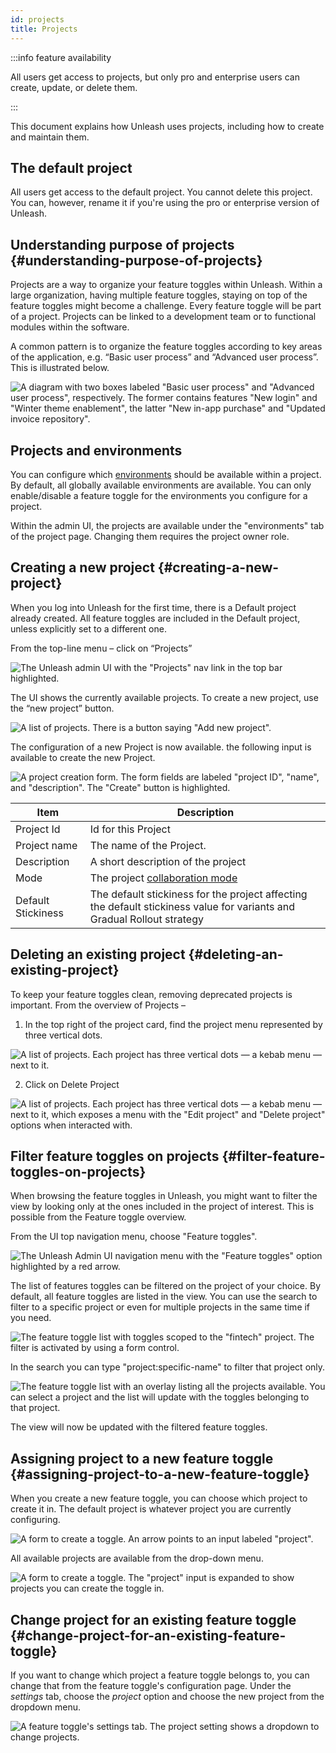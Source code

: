 ```yaml
---
id: projects
title: Projects
---
```


:::info feature availability

All users get access to projects, but only pro and enterprise users can create, update, or delete them.

:::

This document explains how Unleash uses projects, including how to create and maintain them.

## The default project

All users get access to the default project. You cannot delete this project. You can, however, rename it if you're using the pro or enterprise version of Unleash.

## Understanding purpose of projects {#understanding-purpose-of-projects}

Projects are a way to organize your feature toggles within Unleash. Within a large organization, having multiple feature toggles, staying on top of the feature toggles might become a challenge. Every feature toggle will be part of a project. Projects can be linked to a development team or to functional modules within the software.

A common pattern is to organize the feature toggles according to key areas of the application, e.g. “Basic user process” and “Advanced user process”. This is illustrated below.

![A diagram with two boxes labeled "Basic user process" and "Advanced user process", respectively. The former contains features "New login" and "Winter theme enablement", the latter "New in-app purchase" and "Updated invoice repository".](/img/project_concept.png)

## Projects and environments

You can configure which [environments](./environments.md) should be available within a project. By default, all globally available environments are available. You can only enable/disable a feature toggle for the environments you configure for a project.

Within the admin UI, the projects are available under the "environments" tab of the project page. Changing them requires the project owner role.

## Creating a new project {#creating-a-new-project}

When you log into Unleash for the first time, there is a Default project already created. All feature toggles are included in the Default project, unless explicitly set to a different one.

From the top-line menu – click on “Projects”

![The Unleash admin UI with the "Projects" nav link in the top bar highlighted.](/img/projects_button.png)

The UI shows the currently available projects. To create a new project, use the “new project” button.

![A list of projects. There is a button saying "Add new project".](/img/projects_new_project.png)

The configuration of a new Project is now available. the following input is available to create the new Project.

![A project creation form. The form fields are labeled "project ID", "name", and "description". The "Create" button is highlighted.](/img/projects_save_new_project.png)

| Item               | Description                                                                                 |
|--------------------|---------------------------------------------------------------------------------------------|
| Project Id         | Id for this Project                                                                         |
| Project name       | The name of the Project.                                                                    |
| Description        | A short description of the project                                                          |
| Mode               | The project [collaboration mode](/reference/project-collaboration-mode.md)                  |
| Default Stickiness | The default stickiness for the project affecting the default stickiness value for variants and Gradual Rollout strategy                                                                 |

## Deleting an existing project {#deleting-an-existing-project}

To keep your feature toggles clean, removing deprecated projects is important. From the overview of Projects –

1. In the top right of the project card, find the project menu represented by three vertical dots.

![A list of projects. Each project has three vertical dots — a kebab menu — next to it.](/img/projects_menu_button.png)

2. Click on Delete Project

![A list of projects. Each project has three vertical dots — a kebab menu — next to it, which exposes a menu with the "Edit project" and "Delete project" options when interacted with.](/img/projects_delete_button.png)

## Filter feature toggles on projects {#filter-feature-toggles-on-projects}

When browsing the feature toggles in Unleash, you might want to filter the view by looking only at the ones included in the project of interest. This is possible from the Feature toggle overview.

From the UI top navigation menu, choose "Feature toggles".

![The Unleash Admin UI navigation menu with the "Feature toggles" option highlighted by a red arrow.](/img/projects_menu.png)

The list of features toggles can be filtered on the project of your choice. By default, all feature toggles are listed in the view. You can use the search to filter to a specific project or even for multiple projects in the same time if you need.

![The feature toggle list with toggles scoped to the "fintech" project. The filter is activated by using a form control.](/img/project_select.png)

In the search you can type "project:specific-name" to filter that project only.

![The feature toggle list with an overlay listing all the projects available. You can select a project and the list will update with the toggles belonging to that project.](/img/projects_select_dropdown.png)

The view will now be updated with the filtered feature toggles.

## Assigning project to a new feature toggle {#assigning-project-to-a-new-feature-toggle}

When you create a new feature toggle, you can choose which project to create it in. The default project is whatever project you are currently configuring.

![A form to create a toggle. An arrow points to an input labeled "project".](/img/projects_change_project.png)

All available projects are available from the drop-down menu.

![A form to create a toggle. The "project" input is expanded to show projects you can create the toggle in.](/img/projects_toggle_project_dropdown.png)

## Change project for an existing feature toggle {#change-project-for-an-existing-feature-toggle}

If you want to change which project a feature toggle belongs to, you can change that from the feature toggle's configuration page. Under the _settings_ tab, choose the _project_ option and choose the new project from the dropdown menu.

![A feature toggle's settings tab. The project setting shows a dropdown to change projects.](/img/projects_existing_toggle_dropdown.png)
